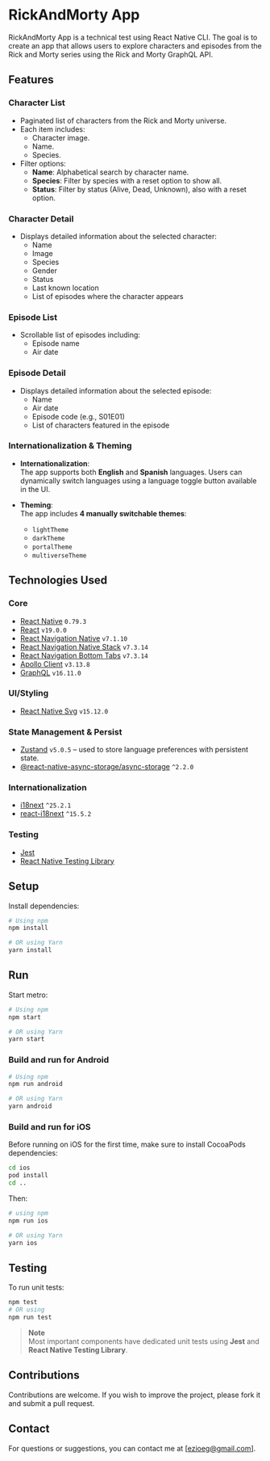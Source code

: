 # RickAndMorty App
RickAndMorty App is a technical test using React Native CLI. The goal is to create an app that allows users to explore characters and episodes from the Rick and Morty series using the Rick and Morty GraphQL API.

## Features

### Character List

- Paginated list of characters from the Rick and Morty universe.
- Each item includes:
  - Character image.
  - Name.
  - Species.
- Filter options:
  - **Name**: Alphabetical search by character name.
  - **Species**: Filter by species with a reset option to show all.
  - **Status**: Filter by status (Alive, Dead, Unknown), also with a reset option.

### Character Detail

- Displays detailed information about the selected character:
  - Name
  - Image
  - Species
  - Gender
  - Status
  - Last known location
  - List of episodes where the character appears

### Episode List

- Scrollable list of episodes including:
  - Episode name
  - Air date

### Episode Detail

- Displays detailed information about the selected episode:
  - Name
  - Air date
  - Episode code (e.g., S01E01)
  - List of characters featured in the episode

### Internationalization & Theming

- **Internationalization**:  
  The app supports both **English** and **Spanish** languages. Users can dynamically switch languages using a language toggle button available in the UI.
  
- **Theming**:  
  The app includes **4 manually switchable themes**:
  - `lightTheme`
  - `darkTheme`
  - `portalTheme`
  - `multiverseTheme`

## Technologies Used
### Core
- [React Native](https://reactnative.dev/) `0.79.3`
- [React](https://reactjs.org/) `v19.0.0`
- [React Navigation Native](https://reactnavigation.org/docs/getting-started) `v7.1.10`
- [React Navigation Native Stack](https://reactnavigation.org/docs/native-stack-navigator) `v7.3.14`
- [React Navigation Bottom Tabs](https://reactnavigation.org/docs/bottom-tab-navigator) `v7.3.14`
- [Apollo Client](https://www.apollographql.com/docs/react/) `v3.13.8`
- [GraphQL](https://graphql.org/) `v16.11.0`

### UI/Styling
- [React Native Svg](https://github.com/react-native-svg/react-native-svg) `v15.12.0`

### State Management & Persist
- [Zustand](https://github.com/pmndrs/zustand) `v5.0.5` – used to store language preferences with persistent state.
- [@react-native-async-storage/async-storage](https://github.com/react-native-async-storage/async-storage) `^2.2.0`

### Internationalization
- [i18next](https://www.i18next.com/) `^25.2.1`
- [react-i18next](https://react.i18next.com/) `^15.5.2`

### Testing
- [Jest](https://jestjs.io/)
- [React Native Testing Library](https://callstack.github.io/react-native-testing-library/)

## Setup
Install dependencies:
```bash
# Using npm
npm install

# OR using Yarn
yarn install
   ```

## Run
Start metro:
```sh
# Using npm
npm start

# OR using Yarn
yarn start
```

### Build and run for Android

```sh
# Using npm
npm run android

# OR using Yarn
yarn android
```

### Build and run for iOS
Before running on iOS for the first time, make sure to install CocoaPods dependencies:
```bash
cd ios
pod install
cd ..
```

Then:
```bash
# using npm
npm run ios

# OR using Yarn
yarn ios
```

## Testing
To run unit tests:

```bash
npm test
# OR using
npm run test
```
> **Note**  
> Most important components have dedicated unit tests using **Jest** and **React Native Testing Library**.

## Contributions
Contributions are welcome. If you wish to improve the project, please fork it and submit a pull request.

## Contact
For questions or suggestions, you can contact me at [ezioeg@gmail.com].
